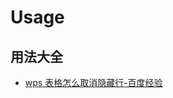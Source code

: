 # Usage

## 用法大全

- [wps 表格怎么取消隐藏行-百度经验](https://jingyan.baidu.com/article/fec7a1e5b9fce11191b4e751.html)
